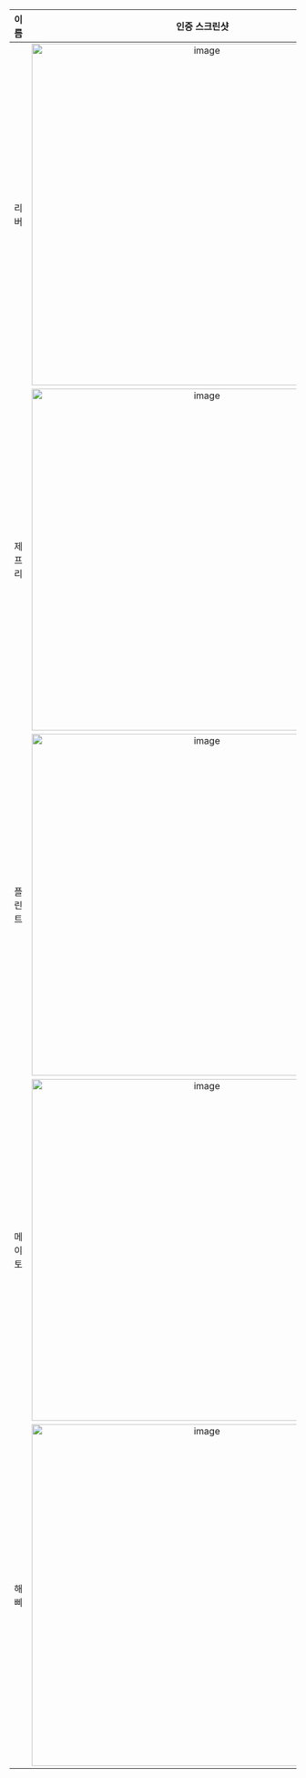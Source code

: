 | **이름** | **인증 스크린샷** |
|:--------:|:-----------------:|
| 리버   | <img width="600" alt="image" src="https://github.com/user-attachments/assets/3e20bb03-0c5a-406c-ba49-f0c199958047" /> |
| 제프리 | <img width="600" alt="image" src="https://github.com/user-attachments/assets/768b514b-c639-40e7-b742-863ee82e0388" /> |
| 플린트 | <img width="600" alt="image" src="https://github.com/user-attachments/assets/a907fe55-2e01-481c-a846-3592d4c3d4c9" /> |
| 메이토 | <img width="600" alt="image" src="https://github.com/user-attachments/assets/b23eb9a7-ef4c-4144-a8b0-ed4a6e33bb1f" /> |
| 해삐 | <img width="600" alt="image" src="https://github.com/user-attachments/assets/b313badb-c5c4-415e-98fc-973ef210acff" /> |
